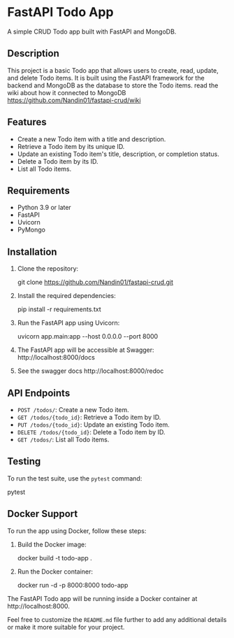 # FastAPI Todo App

A simple CRUD Todo app built with FastAPI and MongoDB.

## Description

This project is a basic Todo app that allows users to create, read, update, and delete Todo items. It is built using the FastAPI framework for the backend and MongoDB as the database to store the Todo items.
read the wiki about how it connected to MongoDB https://github.com/Nandin01/fastapi-crud/wiki
## Features

- Create a new Todo item with a title and description.
- Retrieve a Todo item by its unique ID.
- Update an existing Todo item's title, description, or completion status.
- Delete a Todo item by its ID.
- List all Todo items.

## Requirements

- Python 3.9 or later
- FastAPI
- Uvicorn
- PyMongo

## Installation

1. Clone the repository:

   git clone https://github.com/Nandin01/fastapi-crud.git

2. Install the required dependencies:

   pip install -r requirements.txt

3. Run the FastAPI app using Uvicorn:

   uvicorn app.main:app --host 0.0.0.0 --port 8000

4. The FastAPI app will be accessible at Swagger: http://localhost:8000/docs
5. See the swagger docs http://localhost:8000/redoc

## API Endpoints

- `POST /todos/`: Create a new Todo item.
- `GET /todos/{todo_id}`: Retrieve a Todo item by ID.
- `PUT /todos/{todo_id}`: Update an existing Todo item.
- `DELETE /todos/{todo_id}`: Delete a Todo item by ID.
- `GET /todos/`: List all Todo items.

## Testing

To run the test suite, use the `pytest` command:

   pytest

## Docker Support

To run the app using Docker, follow these steps:

1. Build the Docker image:

   docker build -t todo-app .

2. Run the Docker container:

   docker run -d -p 8000:8000 todo-app

The FastAPI Todo app will be running inside a Docker container at http://localhost:8000.

Feel free to customize the `README.md` file further to add any additional details or make it more suitable for your project.

